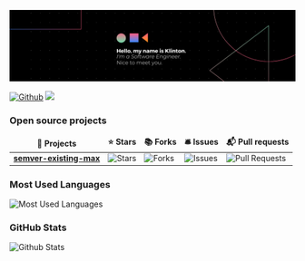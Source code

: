 ![Me](./me.png)

<a href="https://github.com/klintonc" target="_blank"><img alt="Github" src="https://img.shields.io/badge/GitHub-%2312100E.svg?&style=for-the-badge&logo=Github&logoColor=white" /></a> <a href="https://www.linkedin.com/in/klinton-c" target="_blank"><img src="https://img.shields.io/badge/LinkedIn-0077B5?style=for-the-badge&logo=linkedin&logoColor=white"/></a>

### Open source projects
<table>
  <thead align="center">
    <tr border: none;>
      <td><b>🎁 Projects</b></td>
      <td><b>⭐ Stars</b></td>
      <td><b>📚 Forks</b></td>
      <td><b>🛎 Issues</b></td>
      <td><b>📬 Pull requests</b></td>
    </tr>
  </thead>
  <tbody>
    <tr>
      <td><a href="https://github.com/KlintonICT/semver-existing-max"><b>semver-existing-max</b></a></td>
      <td><img alt="Stars" src="https://img.shields.io/github/stars/KlintonICT/semver-existing-max?style=flat-square&labelColor=343b41"/></td>
      <td><img alt="Forks" src="https://img.shields.io/github/forks/KlintonICT/semver-existing-max?style=flat-square&labelColor=343b41"/></td>
      <td><img alt="Issues" src="https://img.shields.io/github/issues/KlintonICT/semver-existing-max?style=flat-square&labelColor=343b41"/></td>
      <td><img alt="Pull Requests" src="https://img.shields.io/github/issues-pr/KlintonICT/semver-existing-max?style=flat-square&labelColor=343b41"/></td>
    </tr>
  </tbody>
</table>

### Most Used Languages
![Most Used Languages](https://github-readme-stats.vercel.app/api/top-langs/?username=KlintonICT&layout=compact&theme=blue-green)

### GitHub Stats
![Github Stats](https://github-readme-stats.vercel.app/api?username=KlintonICT&theme=blue-green)
